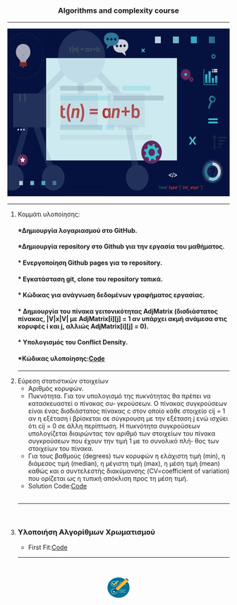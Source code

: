 <html>
  <body>
<h3 style="text-align:center;">Algorithms and complexity course</h3>
<hr>
<img src="https://github.com/vasnastos/Page_Images/blob/master/algorithms.jpg?raw=true" width="1024" height="380">
<hr>
  <ol>
    <li>Κομμάτι υλοποίησης:</li>
    <h4>*Δημιουργία λογαριασμού στο GitHub.</h4>
    <h4>*Δημιουργία repository στο Github για την εργασία του μαθήματος.</h4>
    <h4>* Ενεργοποίηση Github pages για το repository.</h4>
    <h4>* Εγκατάσταση git, clone του repository τοπικά.</h4>
    <h4>* Κώδικας για ανάγνωση δεδομένων γραφήματος εργασίας.</h4>
    <h4>* Δημιουργία του πίνακα γειτονικότητας AdjMatrix (δισδιάστατος πίνακας, |V|x|V| με AdjMatrix[i][j] = 1 αν υπάρχει ακμή ανάμεσα στις κορυφές i και j, αλλιώς AdjMatrix[i][j] = 0).</h4>
    <h4>* Υπολογισμός του Conflict Density.</h4>
    <h4>*Κώδικας υλοποίησης:<a href="https://github.com/vasnastos/Algorithms_and_complexity/raw/main/aalgorithms%20and%20complexity.zip">Code</a></h4>
    <hr>
    <li>Εύρεση στατιστικών στοιχείων
      <ul>
        <li>Αριθμός κορυφών.</li>
        <li> Πυκνότητα. Για τον υπολογισμό της πυκνότητας θα πρέπει να κατασκευαστεί ο πίνακας συ‐
γκρούσεων. Ο πίνακας συγκρούσεων είναι ένας δισδιάστατος πίνακας c στον οποίο κάθε
στοιχείο cij = 1 αν η εξέταση i βρίσκεται σε σύγκρουση με την εξέταση j ενώ ισχύει
ότι cij = 0 σε άλλη περίπτωση. Η πυκνότητα συγκρούσεων υπολογίζεται διαιρώντας τον
αριθμό των στοιχείων του πίνακα συγκρούσεων που έχουν την τιμή 1 με το συνολικό πλή‐
θος των στοιχείων του πίνακα.</li>
        <li>Για τους βαθμούς (degrees) των κορυφών η ελάχιστη τιμή (min), η διάμεσος τιμή (median),
η μέγιστη τιμή (max), η μέση τιμή (mean) καθώς και ο συντελεστής διακύμανσης (CV=coefficient
of variation) που ορίζεται ως η τυπική απόκλιση προς τη μέση τιμή.</li>
        <li>Solution Code:<a href="https://github.com/vasnastos/Algorithms_and_complexity/raw/main/Algorithms%20and%20complexity.zip">Code</a></li>
        </ul>
    </li>
    <br>
     <hr>
    <br>
    <li><h3>Υλοποιήση Αλγορίθμων Χρωματισμού</h3></li>
    <ul>
      <li>First Fit:<a href="https://github.com/vasnastos/Algorithms_and_complexity/raw/main/Algorithms%20and%20complexity.zip">Code</a></li>
     </ul>
    <hr>
    <br>
    </ol>
    <center>
<a href="https://github.com/vasnastos/Algorithms_and_complexity/raw/main/algo_complexity.pdf"><abbr title="Exercise source"><img src="https://github.com/vasnastos/Page_Images/blob/master/exam.png?raw=true" width="10%" height="1%" style="margin-left=60px; border:null; border:collapse;"></abbr></a>
      </center>
